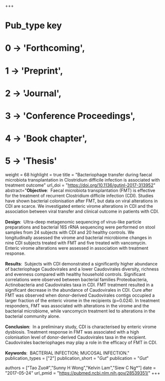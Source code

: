 +++
# Pub_type key
# 0 -> 'Forthcoming',
# 1 -> 'Preprint',
# 2 -> 'Journal',
# 3 -> 'Conference Proceedings',
# 4 -> 'Book chapter',
# 5 -> 'Thesis'

weight = 68
highlight = true
title = "Bacteriophage transfer during faecal microbiota transplantation in Clostridium difficile infection is associated with treatment outcome"
url_doi = "https://doi.org/10.1136/gutjnl-2017-313952"
abstract="**Objective**: &nbsp;Faecal microbiota transplantation (FMT) is effective for the treatment of recurrent Clostridium difficile infection (CDI). Studies have shown bacterial colonisation after FMT, but data on viral alterations in CDI are scarce. We investigated enteric virome alterations in CDI and the association between viral transfer and clinical outcome in patients with CDI.<br><br>**Design**: &nbsp;Ultra-deep metagenomic sequencing of virus-like particle preparations and bacterial 16S rRNA sequencing were performed on stool samples from 24 subjects with CDI and 20 healthy controls. We longitudinally assessed the virome and bacterial microbiome changes in nine CDI subjects treated with FMT and five treated with vancomycin. Enteric virome alterations were assessed in association with treatment response.<br><br>**Results**: &nbsp;Subjects with CDI demonstrated a significantly higher abundance of bacteriophage Caudovirales and a lower Caudovirales diversity, richness and evenness compared with healthy household controls. Significant correlations were observed between bacterial families Proteobacteria, Actinobacteria and Caudovirales taxa in CDI. FMT treatment resulted in a significant decrease in the abundance of Caudovirales in CDI. Cure after FMT was observed when donor-derived Caudovirales contigs occupied a larger fraction of the enteric virome in the recipients (p=0.024). In treatment responders, FMT was associated with alterations in the virome and the bacterial microbiome, while vancomycin treatment led to alterations in the bacterial community alone.<br><br>**Conclusion**: &nbsp;In a preliminary study, CDI is characterised by enteric virome dysbiosis. Treatment response in FMT was associated with a high colonisation level of donor-derived Caudovirales taxa in the recipient. Caudovirales bacteriophages may play a role in the efficacy of FMT in CDI.<br><br>**Keywords**: &nbsp;BACTERIAL INFECTION; MUCOSAL INFECTION."
publication_types = ["2"]
publication_short = "*Gut*"
publication = "*Gut*"

authors = ["Tao Zuo#","Sunny H Wong","Kelvin Lam","Siew C Ng*"]
date = "2017-05-24"
url_pmid = "https://pubmed.ncbi.nlm.nih.gov/28539351/"
+++
